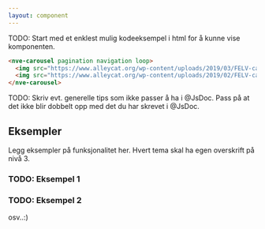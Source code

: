 ```yaml
---
layout: component
---
```


TODO: Start med et enklest mulig kodeeksempel i html for å kunne vise komponenten.
<CodeExamplePreview>

```html
<nve-carousel pagination navigation loop>
  <img src="https://www.alleycat.org/wp-content/uploads/2019/03/FELV-cat.jpg" alt="bilde" />
  <img src="https://www.alleycat.org/wp-content/uploads/2019/02/FELV-cat.jpg" alt="bilde" />
</nve-carousel>
```

</CodeExamplePreview>

TODO: Skriv evt. generelle tips som ikke passer å ha i @JsDoc. Pass på at det ikke blir dobbelt opp med det du har skrevet i @JsDoc.

## Eksempler

Legg eksempler på funksjonalitet her. Hvert tema skal ha egen overskrift på nivå 3.

### TODO: Eksempel 1

### TODO: Eksempel 2

osv..:)
